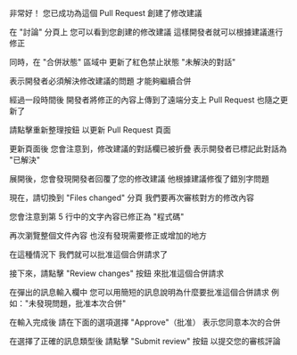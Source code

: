 非常好！
您已成功為這個 Pull Request 
創建了修改建議 

在 "討論" 分頁上
您可以看到您創建的修改建議
這樣開發者就可以根據建議進行修正

同時，在 "合併狀態" 區域中
更新了紅色禁止狀態 "未解決的對話" 

表示開發者必須解決修改建議的問題
才能夠繼續合併

經過一段時間後
開發者將修正的內容上傳到了遠端分支上
Pull Request 也隨之更新了

請點擊重新整理按鈕
以更新 Pull Request 頁面

更新頁面後
您會注意到，修改建議的對話欄已被折疊
表示開發者已標記此對話為 "已解決"

展開後，您會發現開發者回覆了您的修改建議
他根據建議修復了錯別字問題

現在，請切換到 "Files changed" 分頁
我們要再次審核對方的修改內容

您會注意到第 5 行中的文字內容已修正為 "程式碼"

再次瀏覽整個文件內容
也沒有發現需要修正或增加的地方

在這種情況下
我們就可以批准這個合併請求了

接下來，請點擊 "Review changes" 按鈕
來批准這個合併請求

在彈出的訊息輸入欄中
您可以用簡短的訊息說明為什麼要批准這個合併請求
例如："未發現問題，批准本次合併"

在輸入完成後
請在下面的選項選擇 "Approve"（批准）
表示您同意本次的合併

在選擇了正確的訊息類型後
請點擊 "Submit review" 按鈕
以提交您的審核評論

